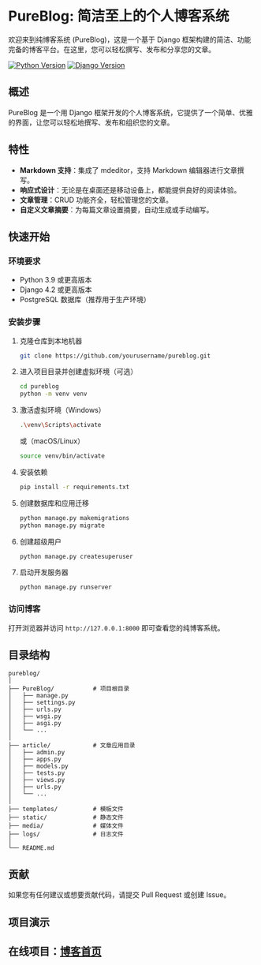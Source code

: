 # PureBlog: 简洁至上的个人博客系统
欢迎来到纯博客系统 (PureBlog)，这是一个基于 Django 框架构建的简洁、功能完备的博客平台。在这里，您可以轻松撰写、发布和分享您的文章。

[![Python Version](https://img.shields.io/badge/python-3.9+-green.svg)](https://www.python.org/)
[![Django Version](https://img.shields.io/badge/django-4.2+-blue.svg)](https://www.djangoproject.com/)
<!-- [![License: MIT](https://img.shields.io/badge/License-MIT-yellow.svg)](https://opensource.org/licenses/MIT) -->

## 概述

PureBlog 是一个用 Django 框架开发的个人博客系统，它提供了一个简单、优雅的界面，让您可以轻松地撰写、发布和组织您的文章。

## 特性

- **Markdown 支持**：集成了 mdeditor，支持 Markdown 编辑器进行文章撰写。
- **响应式设计**：无论是在桌面还是移动设备上，都能提供良好的阅读体验。
- **文章管理**：CRUD 功能齐全，轻松管理您的文章。
- **自定义文章摘要**：为每篇文章设置摘要，自动生成或手动编写。

## 快速开始

### 环境要求

- Python 3.9 或更高版本
- Django 4.2 或更高版本
- PostgreSQL 数据库（推荐用于生产环境）

### 安装步骤

1. 克隆仓库到本地机器
   ```bash
   git clone https://github.com/yourusername/pureblog.git
   ```
2. 进入项目目录并创建虚拟环境（可选）
   ```bash
   cd pureblog
   python -m venv venv
   ```
3. 激活虚拟环境（Windows）
   ```bash
   .\venv\Scripts\activate
   ```
   或（macOS/Linux）
   ```bash
   source venv/bin/activate
   ```
4. 安装依赖
   ```bash
   pip install -r requirements.txt
   ```
5. 创建数据库和应用迁移
   ```bash
   python manage.py makemigrations
   python manage.py migrate
   ```
6. 创建超级用户
   ```bash
   python manage.py createsuperuser
   ```
7. 启动开发服务器
   ```bash
   python manage.py runserver
   ```

### 访问博客

打开浏览器并访问 `http://127.0.0.1:8000` 即可查看您的纯博客系统。

## 目录结构

```
pureblog/
│
├── PureBlog/           # 项目根目录
│   ├── manage.py
│   ├── settings.py
│   ├── urls.py
│   ├── wsgi.py
│   ├── asgi.py
│   └── ...
│
├── article/            # 文章应用目录
│   ├── admin.py
│   ├── apps.py
│   ├── models.py
│   ├── tests.py
│   ├── views.py
│   ├── urls.py
│   └── ...
│
├── templates/          # 模板文件
├── static/             # 静态文件
├── media/              # 媒体文件
├── logs/               # 日志文件
│
└── README.md
```

## 贡献

如果您有任何建议或想要贡献代码，请提交 Pull Request 或创建 Issue。

## 项目演示
在线项目：[博客首页](https://pythond.cn)
---

